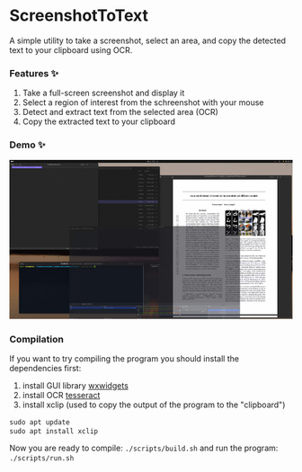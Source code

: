 # ScreenshotToText

A simple utility to take a screenshot, select an area, and copy the detected text to your clipboard using OCR.

### Features ✨
1. Take a full-screen screenshot and display it
1. Select a region of interest from the schreenshot with your mouse
1. Detect and extract text from the selected area (OCR)
1. Copy the extracted text to your clipboard

### Demo ✨
![](demo.gif)

### Compilation 
If you want to try compiling the program you should install the dependencies first:

1. install GUI library [wxwidgets](https://wxwidgets.org/)
1. install OCR [tesseract](https://github.com/tesseract-ocr/tesseract)
1. install xclip (used to copy the output of the program to the "clipboard") 
``` 
sudo apt update
sudo apt install xclip 
```

Now you are ready to compile:
``` ./scripts/build.sh ```
and run the program:
``` ./scripts/run.sh ```